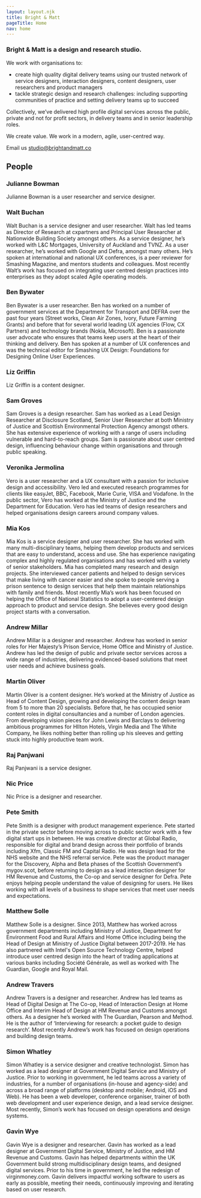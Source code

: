 ```yaml
---
layout: layout.njk
title: Bright & Matt
pageTitle: Home
nav: home
---
```



### Bright & Matt is a design and research studio.

We work with organisations to:

- create high quality digital delivery teams using our trusted network of service designers, interaction designers, content designers, user researchers and product managers
- tackle strategic design and research challenges: including supporting communities of practice and setting delivery teams up to succeed

Collectively, we’ve delivered high profile digital services across the public, private and not for profit sectors, in delivery teams and in senior leadership roles.

We create value. We work in a modern, agile, user-centred way.

Email us <a href="mailto:studio@brightandmatt.co">studio@brightandmatt.co</a>

## People

### Julianne Bowman

Julianne Bowman is a user researcher and service designer.

### Walt Buchan

Walt Buchan is a service designer and user researcher. Walt has led teams as Director of Research at cxpartners and Principal User Researcher at Nationwide Building Society amongst others. As a service designer, he’s worked with L&C Mortgages, University of Auckland and TVNZ. As a user researcher, he’s worked with Google and Defra, amongst many others. He’s spoken at international and national UX conferences, is a peer reviewer for Smashing Magazine, and mentors students and colleagues. Most recently Walt’s work has focused on integrating user centred design practices into enterprises as they adopt scaled Agile operating models.

### Ben Bywater

Ben Bywater is a user researcher. Ben has worked on a number of government services at the Department for Transport and DEFRA over the past four years (Street works, Clean Air Zones, Ivory, Future Farming Grants) and before that for several world leading UX agencies (Flow, CX Partners) and technology brands (Nokia, Microsoft). Ben is a passionate user advocate who ensures that teams keep users at the heart of their thinking and delivery. Ben has spoken at a number of UX conferences and was the technical editor for Smashing UX Design: Foundations for Designing Online User Experiences.  

### Liz Griffin

Liz Griffin is a content designer.

### Sam Groves

Sam Groves is a design researcher. Sam has worked as a Lead Design Researcher at Disclosure Scotland, Senior User Researcher at both Ministry of Justice and Scottish Environmental Protection Agency amongst others. She has extensive experience of working with a range of users including vulnerable and hard-to-reach groups. Sam is passionate about user centred design, influencing behaviour change within organisations and through public speaking.

### Veronika Jermolina

Vero is a user researcher and a UX consultant with a passion for inclusive design and accessibility. Vero led and executed research programmes for clients like easyJet, BBC, Facebook, Marie Curie, VISA and Vodafone. In the public sector, Vero has worked at the Ministry of Justice and the Department for Education. Vero has led teams of design researchers and helped organisations design careers around company values.

### Mia Kos

Mia Kos is a service designer and user researcher. She has worked with many multi-disciplinary teams, helping them develop products and services that are easy to understand, access and use. She has experience navigating complex and highly regulated organisations and has worked with a variety of senior stakeholders. Mia has completed many research and design projects. She interviewed cancer patients and helped to design services that make living with cancer easier and she spoke to people serving a prison sentence to design services that help them maintain relationships with family and friends. Most recently Mia’s work has been focused on helping the Office of National Statistics to adopt a user-centered design approach to product and service design. She believes every good design project starts with a conversation.

### Andrew Millar

Andrew Millar is a designer and researcher. Andrew has worked in senior roles for Her Majesty’s Prison Service, Home Office and Ministry of Justice. Andrew has led the design of public and private sector services across a wide range of industries, delivering evidenced-based solutions that meet user needs and achieve business goals.

### Martin Oliver

Martin Oliver is a content designer. He’s worked at the Ministry of Justice as Head of Content Design, growing and developing the content design team from 5 to more than 20 specialists. Before that, he has occupied senior content roles in digital consultancies and a number of London agencies. From developing vision pieces for John Lewis and Barclays to delivering ambitious programmes for HIlton Hotels, Virgin Media and The White Company, he likes nothing better than rolling up his sleeves and getting stuck into highly productive team work.

### Raj Panjwani

Raj Panjwani is a service designer.

### Nic Price

Nic Price is a designer and researcher.

### Pete Smith

Pete Smith is a designer with product management experience. Pete started in the private sector before moving across to public sector work with a few digital start ups in between. He was creative director at Global Radio, responsible for digital and brand design across their portfolio of brands including Xfm, Classic FM and Capital Radio. He was  design lead for the NHS website and the NHS referral service. Pete was the product manager for the Discovery, Alpha and Beta phases of the Scottish Government’s mygov.scot, before returning to design as a lead interaction designer for HM Revenue and Customs, the Co-op and service designer for Defra. Pete enjoys helping people understand the value of designing for users. He likes working with all levels of a business to shape services that meet user needs and expectations.

### Matthew Solle

Matthew Solle is a designer. Since 2013, Matthew has worked across government departments including Ministry of Justice, Department for Environment Food and Rural Affairs and Home Office including being the Head of Design at Ministry of Justice Digital between 2017-2019. He has also partnered with Intel's Open Source Technology Centre, helped introduce user centred design into the heart of trading applications at various banks including Société Générale, as well as worked with The Guardian, Google and Royal Mail.

### Andrew Travers

Andrew Travers is a designer and researcher. Andrew has led teams as Head of Digital Design at The Co-op, Head of Interaction Design at Home Office and Interim Head of Design at HM Revenue and Customs amongst others. As a designer he’s worked with The Guardian, Pearson and Method. He is the author of ‘Interviewing for research: a pocket guide to design research’. Most recently Andrew’s work has focused on design operations and building design teams.

### Simon Whatley

Simon Whatley is a service designer and creative technologist. Simon has worked as a lead designer at Government Digital Service and Ministry of Justice. Prior to working in government, he led teams across a variety of industries, for a number of organisations (in-house and agency-side) and across a broad range of platforms (desktop and mobile; Android, iOS and Web). He has been a web developer, conference organiser, trainer of both web development and user experience design, and a lead service designer. Most recently, Simon’s work has focused on design operations and design systems.

### Gavin Wye

Gavin Wye is a designer and researcher. Gavin has worked as a lead designer at Government Digital Service, Ministry of Justice, and HM Revenue and Customs. Gavin has helped departments within the UK Government build strong multidisciplinary design teams, and designed digital services. Prior to his time in government, he led the redesign of virginmoney.com. Gavin delivers impactful working software to users as early as possible, meeting their needs, continuously improving and iterating based on user research.
